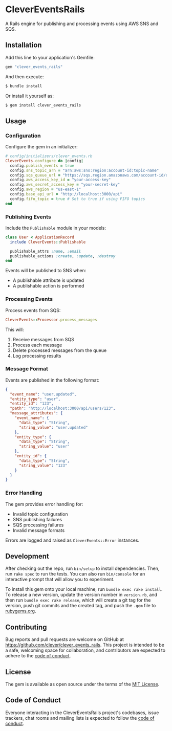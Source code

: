 # CleverEventsRails

A Rails engine for publishing and processing events using AWS SNS and SQS.

## Installation

Add this line to your application's Gemfile:

```ruby
gem "clever_events_rails"
```

And then execute:

```bash
$ bundle install
```

Or install it yourself as:

```bash
$ gem install clever_events_rails
```

## Usage

### Configuration

Configure the gem in an initializer:

```ruby
# config/initializers/clever_events.rb
CleverEvents.configure do |config|
  config.publish_events = true
  config.sns_topic_arn = "arn:aws:sns:region:account-id:topic-name"
  config.sqs_queue_url = "https://sqs.region.amazonaws.com/account-id/queue-name"
  config.aws_access_key_id = "your-access-key"
  config.aws_secret_access_key = "your-secret-key"
  config.aws_region = "us-east-1"
  config.base_api_url = "http://localhost:3000/api"
  config.fifo_topic = true # Set to true if using FIFO topics
end
```

### Publishing Events

Include the `Publishable` module in your models:

```ruby
class User < ApplicationRecord
  include CleverEvents::Publishable

  publishable_attrs :name, :email
  publishable_actions :create, :update, :destroy
end
```

Events will be published to SNS when:

- A publishable attribute is updated
- A publishable action is performed

### Processing Events

Process events from SQS:

```ruby
CleverEvents::Processor.process_messages
```

This will:

1. Receive messages from SQS
2. Process each message
3. Delete processed messages from the queue
4. Log processing results

### Message Format

Events are published in the following format:

```json
{
  "event_name": "user.updated",
  "entity_type": "user",
  "entity_id": "123",
  "path": "http://localhost:3000/api/users/123",
  "message_attributes": {
    "event_name": {
      "data_type": "String",
      "string_value": "user.updated"
    },
    "entity_type": {
      "data_type": "String",
      "string_value": "user"
    },
    "entity_id": {
      "data_type": "String",
      "string_value": "123"
    }
  }
}
```

### Error Handling

The gem provides error handling for:

- Invalid topic configuration
- SNS publishing failures
- SQS processing failures
- Invalid message formats

Errors are logged and raised as `CleverEvents::Error` instances.

## Development

After checking out the repo, run `bin/setup` to install dependencies. Then, run `rake spec` to run the tests. You can also run `bin/console` for an interactive prompt that will allow you to experiment.

To install this gem onto your local machine, run `bundle exec rake install`. To release a new version, update the version number in `version.rb`, and then run `bundle exec rake release`, which will create a git tag for the version, push git commits and the created tag, and push the `.gem` file to [rubygems.org](https://rubygems.org).

## Contributing

Bug reports and pull requests are welcome on GitHub at https://github.com/clever/clever_events_rails. This project is intended to be a safe, welcoming space for collaboration, and contributors are expected to adhere to the [code of conduct](https://github.com/clever/clever_events_rails/blob/main/CODE_OF_CONDUCT.md).

## License

The gem is available as open source under the terms of the [MIT License](https://opensource.org/licenses/MIT).

## Code of Conduct

Everyone interacting in the CleverEventsRails project's codebases, issue trackers, chat rooms and mailing lists is expected to follow the [code of conduct](https://github.com/clever/clever_events_rails/blob/main/CODE_OF_CONDUCT.md).
